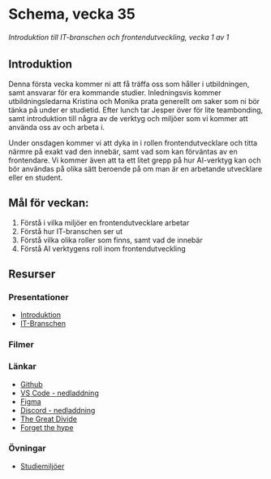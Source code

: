 # Schema, vecka 35
###### Introduktion till IT-branschen och frontendutveckling, vecka 1 av 1

## Introduktion

Denna första vecka kommer ni att få träffa oss som håller i utbildningen, samt ansvarar för era kommande studier. Inledningsvis kommer utbildningsledarna Kristina och Monika prata generellt om saker som ni bör tänka på under er studietid. Efter lunch tar Jesper över för lite teambonding, samt introduktion till några av de verktyg och miljöer som vi kommer att använda oss av och arbeta i.

Under onsdagen kommer vi att dyka in i rollen frontendutvecklare och titta närmre på exakt vad den innebär, samt vad som kan förväntas av en frontendare. Vi kommer även att ta ett litet grepp på hur AI-verktyg kan och bör användas på olika sätt beroende på om man är en arbetande utvecklare eller en student. 

## Mål för veckan:
1. Förstå i vilka miljöer en frontendutvecklare arbetar
2. Förstå hur IT-branschen ser ut
3. Förstå vilka olika roller som finns, samt vad de innebär
4. Förstå AI verktygens roll inom frontendutveckling

## Resurser

### Presentationer
* [Introduktion](https://docs.google.com/presentation/d/1rfIF3X_NzCoSEksLj9-ZruXLLaUtckj8/edit?usp=sharing&ouid=117251319654116712560&rtpof=true&sd=true)
* [IT-Branschen](https://docs.google.com/presentation/d/13gOnWX_LZRrTgM8c6kEwSp5MbKKfatKW/edit?usp=sharing&ouid=117251319654116712560&rtpof=true&sd=true)

### Filmer

### Länkar
* [Github](https://github.com/)
* [VS Code - nedladdning](https://code.visualstudio.com/download)
* [Figma](https://www.figma.com/)
* [Discord - nedladdning](https://discord.com/download)
* [The Great Divide](https://css-tricks.com/the-great-divide/)
* [Forget the hype](https://medium.com/mop-developers/forget-the-hype-ai-isnt-taking-your-coding-job-9047f2d16171)

### Övningar
* [Studiemiljöer](https://github.com/fu-intro-fe24/exercise-study-environment-setup)




